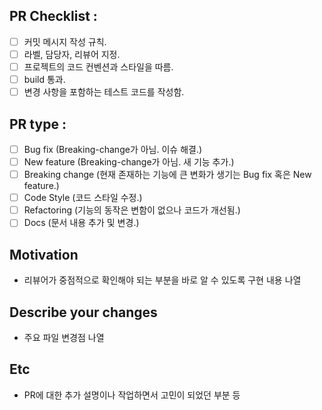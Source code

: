 ## PR Checklist :

- [ ] 커밋 메시지 작성 규칙.
- [ ] 라벨, 담당자, 리뷰어 지정.
- [ ] 프로젝트의 코드 컨벤션과 스타일을 따름.
- [ ] build 통과.
- [ ] 변경 사항을 포함하는 테스트 코드를 작성함.

## PR type :

- [ ] Bug fix (Breaking-change가 아님. 이슈 해결.)
- [ ] New feature (Breaking-change가 아님. 새 기능 추가.)
- [ ] Breaking change (현재 존재하는 기능에 큰 변화가 생기는 Bug fix 혹은 New feature.)
- [ ] Code Style (코드 스타일 수정.)
- [ ] Refactoring (기능의 동작은 변함이 없으나 코드가 개선됨.)
- [ ] Docs (문서 내용 추가 및 변경.)

## Motivation

- 리뷰어가 중점적으로 확인해야 되는 부분을 바로 알 수 있도록 구현 내용 나열

## Describe your changes

- 주요 파일 변경점 나열

## Etc

- PR에 대한 추가 설명이나 작업하면서 고민이 되었던 부분 등
